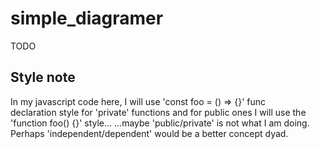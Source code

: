 # simple_diagramer
TODO  

## Style note
In my javascript code here, I will use 'const foo = () => {}' func  
declaration style for 'private' functions and for public ones I will use the  
'function foo() {}' style...   ...maybe 'public/private' is not what I am doing. 
<br>
Perhaps 'independent/dependent' would be a better concept dyad.  





